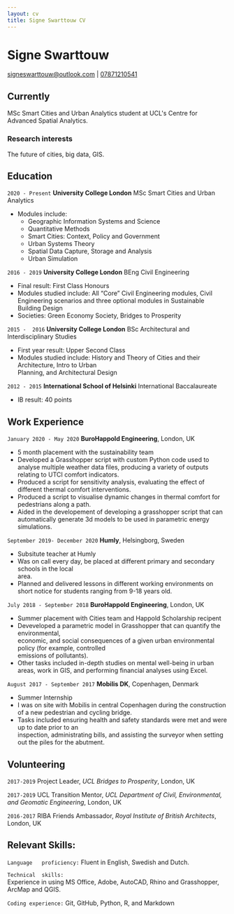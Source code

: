 ```yaml
---
layout: cv
title: Signe Swarttouw CV
---
```

# Signe Swarttouw

<div id="webaddress">
<a href="signeswarttouw@outlook.com">signeswarttouw@outlook.com</a>
| <a href="07871210841">07871210541</a>
</div>

## Currently

MSc Smart Cities and Urban Analytics student at UCL's Centre for Advanced Spatial Analytics.


### Research interests

The future of cities, big data, GIS.


## Education

`2020 - Present`
__University College London__ MSc Smart Cities and Urban Analytics

- Modules include: 
  - Geographic Information Systems and Science 
  - Quantitative Methods
  - Smart Cities: Context, Policy and Government
  - Urban Systems Theory
  - Spatial Data Capture, Storage and Analysis
  - Urban Simulation

`2016 - 2019`
__University College London__ BEng Civil Engineering

- Final	result: First	Class Honours
- Modules	studied	include:	All	“Core”	Civil	Engineering	modules,	Civil	Engineering	scenarios	and	
three	optional	modules	in	Sustainable	Building	Design
- Societies:	Green	Economy	Society,	Bridges	to	Prosperity

`2015 -  2016`
__University College London__ BSc Architectural and Interdisciplinary Studies

-  First	year	result:	Upper	Second	Class
- Modules	studied	include:	History	and	Theory	of	Cities	and	their	Architecture,	Intro	to	Urban	
Planning,	and	Architectural	Design

`2012 - 2015`
__International School of Helsinki__ International Baccalaureate

- IB result: 40 points
 
 ## Work Experience

`January 2020 - May 2020`
__BuroHappold Engineering__, London, UK

- 5 month placement with the sustainability team
- Developed a Grasshopper script with custom Python code used to analyse multiple weather data files, producing a variety of outputs relating to UTCI comfort indicators.
- Produced a script for sensitivity analysis, evaluating the effect of different thermal comfort interventions.
- Produced a script to visualise dynamic changes in thermal comfort for pedestrians along a path. 
- Aided in the developement of developing a grasshopper script that can automatically generate 3d models to be used in parametric energy simulations.

`September 2019- December 2020`
__Humly__, Helsingborg, Sweden

- Subsitute teacher at Humly
- Was on	call	every	day,	be	placed	at	different	primary	and	secondary	schools	in	the	local	
area.	
- Planned	and	delivered	lessons in different working environments on short notice	for	students	ranging	from	9-18	years	old.	

`July 2018 - September 2018`
__BuroHappold Engineering__, London, UK

- Summer placement with Cities team and Happold Scholarship recipent
- Deveveloped	a	parametric	model	in	Grasshopper	that	can	quantify	the	environmental,	
  economic,	and	social	consequences	of	a	given	urban	environmental	policy	(for	example,	controlled	
  emissions	of	pollutants).
- Other	tasks	included	in-depth	studies	on	mental	well-being	in	urban	areas,	work	in	GIS,	and	
  performing	financial	analyses	using	Excel.
  
`August 2017 - September 2017`
__Mobilis DK__, Copenhagen, Denmark

- Summer Internship 
- I	was	on	site	with	Mobilis	in	central	Copenhagen	during	the	construction	of	a	new	pedestrian	and	
  cycling	bridge.	
- Tasks	included	ensuring	health	and	safety	standards	were	met	and	were	up	to	date	prior	to	an	
  inspection,	administrating	bills, and	assisting	the	surveyor	when	setting	out	the	piles	for	
  the	abutment.	 
  

## Volunteering

`2017-2019`
Project Leader, *UCL Bridges to Prosperity*, London, UK

`2017-2019`
UCL Transition Mentor, *UCL Department of Civil, Environmental, and Geomatic Engineering*, London, UK

`2016-2017`
RIBA Friends Ambassador, *Royal Institute of British Architects*, London, UK


## Relevant Skills:

`Language	proficiency:`
 Fluent	in English,	Swedish	and	Dutch.
 
`Technical	skills:`	
 Experience	in	using	MS	Office,	Adobe, AutoCAD, Rhino	and	Grasshopper, ArcMap	and	QGIS.
 
`Coding experience:`
 Git, GitHub, Python, R, and Markdown




<!-- ### Footer

Last updated: May 2013 -->


